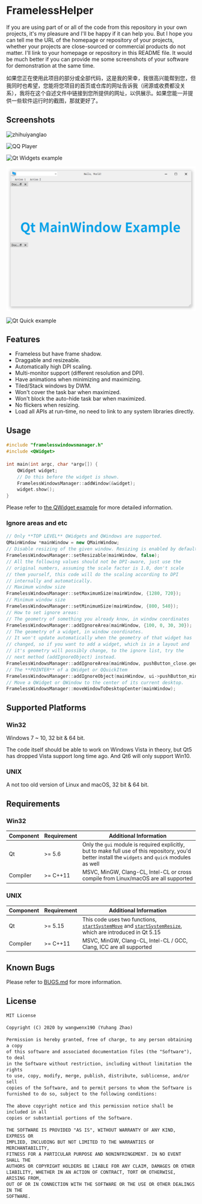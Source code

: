 # FramelessHelper

If you are using part of or all of the code from this repository in your own projects, it's my pleasure and I'll be happy if it can help you. But I hope you can tell me the URL of the homepage or repository of your projects, whether your projects are close-sourced or commercial products do not matter. I'll link to your homepage or repository in this README file. It would be much better if you can provide me some screenshots of your software for demonstration at the same time.

如果您正在使用此项目的部分或全部代码，这是我的荣幸，我很高兴能帮到您，但我同时也希望，您能将您项目的首页或仓库的网址告诉我（闭源或收费都没关系），我将在这个自述文件中链接到您所提供的网址，以供展示。如果您能一并提供一些软件运行时的截图，那就更好了。

## Screenshots

![zhihuiyanglao](/screenshots/zhihuiyanglao.png)

![QQ Player](/screenshots/qqplayer.png)

![Qt Widgets example](/screenshots/widgets.png)

![Qt MainWindow example](/screenshots/mainwindow.png)

![Qt Quick example](/screenshots/quick.png)

## Features

- Frameless but have frame shadow.
- Draggable and resizeable.
- Automatically high DPI scaling.
- Multi-monitor support (different resolution and DPI).
- Have animations when minimizing and maximizing.
- Tiled/Stack windows by DWM.
- Won't cover the task bar when maximized.
- Won't block the auto-hide task bar when maximized.
- No flickers when resizing.
- Load all APIs at run-time, no need to link to any system libraries directly.

## Usage

```cpp
#include "framelesswindowsmanager.h"
#include <QWidget>

int main(int argc, char *argv[]) {
    QWidget widget;
    // Do this before the widget is shown.
    FramelessWindowsManager::addWindow(&widget);
    widget.show();
}
```

Please refer to [the QWidget example](/examples/QWidget/main.cpp) for more detailed information.

### Ignore areas and etc

```cpp
// Only **TOP LEVEL** QWidgets and QWindows are supported.
QMainWindow *mainWindow = new QMainWindow;
// Disable resizing of the given window. Resizing is enabled by default.
FramelessWindowsManager::setResizable(mainWindow, false);
// All the following values should not be DPI-aware, just use the
// original numbers, assuming the scale factor is 1.0, don't scale
// them yourself, this code will do the scaling according to DPI
// internally and automatically.
// Maximum window size
FramelessWindowsManager::setMaximumSize(mainWindow, {1280, 720});
// Minimum window size
FramelessWindowsManager::setMinimumSize(mainWindow, {800, 540});
// How to set ignore areas:
// The geometry of something you already know, in window coordinates
FramelessWindowsManager::addIgnoreArea(mainWindow, {100, 0, 30, 30});
// The geometry of a widget, in window coordinates.
// It won't update automatically when the geometry of that widget has
// changed, so if you want to add a widget, which is in a layout and
// it's geometry will possibly change, to the ignore list, try the
// next method (addIgnoreObject) instead.
FramelessWindowsManager::addIgnoreArea(mainWindow, pushButton_close.geometry());
// The **POINTER** of a QWidget or QQuickItem
FramelessWindowsManager::addIgnoreObject(mainWindow, ui->pushButton_minimize);
// Move a QWidget or QWindow to the center of its current desktop.
FramelessWindowsManager::moveWindowToDesktopCenter(mainWindow);
```

## Supported Platforms

### Win32

Windows 7 ~ 10, 32 bit & 64 bit.

The code itself should be able to work on Windows Vista in theory, but Qt5 has dropped Vista support long time ago. And Qt6 will only support Win10.

### UNIX

A not too old version of Linux and macOS, 32 bit & 64 bit.

## Requirements

### Win32

| Component | Requirement | Additional Information |
| --- | --- | --- |
| Qt | >= 5.6 | Only the `gui` module is required explicitly, but to make full use of this repository, you'd better install the `widgets` and `quick` modules as well |
| Compiler | >= C++11 | MSVC, MinGW, Clang-CL, Intel-CL or cross compile from Linux/macOS are all supported |

### UNIX

| Component | Requirement | Additional Information |
| --- | --- | --- |
| Qt | >= 5.15 | This code uses two functions, [`startSystemMove`](https://doc.qt.io/qt-5/qwindow.html#startSystemMove) and [`startSystemResize`](https://doc.qt.io/qt-5/qwindow.html#startSystemResize), which are introduced in Qt 5.15 |
| Compiler | >= C++11 | MSVC, MinGW, Clang-CL, Intel-CL / GCC, Clang, ICC are all supported |

## Known Bugs

Please refer to [BUGS.md](/BUGS.md) for more information.

## License

```text
MIT License

Copyright (C) 2020 by wangwenx190 (Yuhang Zhao)

Permission is hereby granted, free of charge, to any person obtaining a copy
of this software and associated documentation files (the "Software"), to deal
in the Software without restriction, including without limitation the rights
to use, copy, modify, merge, publish, distribute, sublicense, and/or sell
copies of the Software, and to permit persons to whom the Software is
furnished to do so, subject to the following conditions:

The above copyright notice and this permission notice shall be included in all
copies or substantial portions of the Software.

THE SOFTWARE IS PROVIDED "AS IS", WITHOUT WARRANTY OF ANY KIND, EXPRESS OR
IMPLIED, INCLUDING BUT NOT LIMITED TO THE WARRANTIES OF MERCHANTABILITY,
FITNESS FOR A PARTICULAR PURPOSE AND NONINFRINGEMENT. IN NO EVENT SHALL THE
AUTHORS OR COPYRIGHT HOLDERS BE LIABLE FOR ANY CLAIM, DAMAGES OR OTHER
LIABILITY, WHETHER IN AN ACTION OF CONTRACT, TORT OR OTHERWISE, ARISING FROM,
OUT OF OR IN CONNECTION WITH THE SOFTWARE OR THE USE OR OTHER DEALINGS IN THE
SOFTWARE.
```
